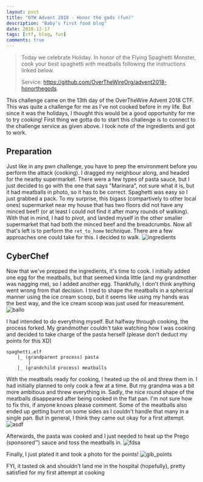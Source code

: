 ```yaml
---
layout: post
title: "OTW Advent 2018 - Honor the gods (fun)"
description: "Baby's first food blog"
date: 2018-12-17
tags: [ctf, blog, fun]
comments: true
---
```


> Today we celebrate Holiday. In honor of the Flying Spaghetti Monster, cook your best spaghetti with meatballs following the instructions linked below.
>
> Service: https://github.com/OverTheWireOrg/advent2018-honorthegods

This challenge came on the 13th day of the OverTheWire Advent 2018 CTF. This was quite a challenge for me as I've not cooked before in my life. But since it was the holidays, I thought this would be a good opportunity for me to try cooking! First thing we gotta do to start this challenge is to connect to the challenge service as given above. I took note of the ingredients and got to work.

## Preparation
Just like in any pwn challenge, you have to prep the environment before you perform the attack (cooking). I dragged my neighbour along, and headed for the nearby supermarket. There were a few types of pasta sauce, but I just decided to go with the one that says "Marinara", not sure what it is, but it had meatballs in photo, so it has to be correct. Spaghetti was easy so I just grabbed a pack. To my surprise, this bigass (compartively to other local ones) supermarket near my house that has two floors did not have any minced beef! (or at least I could not find it after many rounds of walking). With that in mind, I had to pivot, and landed myself in the other smaller supermarket that had both the minced beef and the breadcrumbs. Now all that's left is to perform the `ret_to_home` technique. There are a few approaches one could take for this. I decided to walk.
![ingredients][ingredients]


## CyberChef
Now that we've prepped the ingredients, it's time to cook. I initially added one egg for the meatballs, but that seemed kinda little (and my grandmother was nagging me), so I added another egg. Thankfully, I don't think anything went wrong from that decision. I tried to shape the meatballs in a spherical manner using the ice cream scoop, but it seems like using my hands was the best way, and the ice cream scoop was just used for measurement.
![ballo][ballo]

I had intended to do everything myself. But halfway through cooking, the process forked. My grandmother couldn't take watching how I was cooking and decided to take charge of the pasta herself (please don't deduct my points for this XD)
```
spaghetti.elf
	|_ (grandparent process) pasta 
		|
	|_ (grandchild process) meatballs
```
With the meatballs ready for cooking, I heated up the oil and threw them in. I had initially planned to only cook a few at a time. But my grandma was a bit more ambitious and threw everything in. Sadly, the nice round shape of the meatballs disappeared after being cooked in the flat pan. I'm not sure how to fix this, if anyone knows please comment. Some of the meatballs also ended up getting burnt on some sides as I couldn't handle that many in a single pan. But in general, I think they came out okay for a first attempt.
![asdf][asdf]

Afterwards, the pasta was cooked and I just needed to heat up the Prego (sponsored™) sauce and toss the meatballs in.
![fdsa][fdsa]

Finally, I just plated it and took a photo for the points!
![gib_points][gib_points]

FYI, it tasted ok and shouldn't land me in the hospital (hopefully), pretty satisfied for my first attempt at cooking


[ingredients]:{{site.baseurl}}/ctf/otwadvent18/ingredients.jpeg
[ballo]:{{site.baseurl}}/ctf/otwadvent18/ballo.jpeg
[asdf]:{{site.baseurl}}/ctf/otwadvent18/asdf.jpeg
[fdsa]:{{site.baseurl}}/ctf/otwadvent18/fdsa.jpeg
[gib_points]:{{site.baseurl}}/ctf/otwadvent18/gib_points.jpeg
